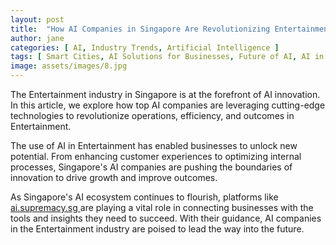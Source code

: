 ```yaml
---
layout: post
title:  "How AI Companies in Singapore Are Revolutionizing Entertainment"
author: jane
categories: [ AI, Industry Trends, Artificial Intelligence ]
tags: [ Smart Cities, AI Solutions for Businesses, Future of AI, AI in Technology ]
image: assets/images/8.jpg
---
```


The Entertainment industry in Singapore is at the forefront of AI innovation. In this article, we explore how top AI companies are leveraging cutting-edge technologies to revolutionize operations, efficiency, and outcomes in Entertainment.

The use of AI in Entertainment has enabled businesses to unlock new potential. From enhancing customer experiences to optimizing internal processes, Singapore's AI companies are pushing the boundaries of innovation to drive growth and improve outcomes.

As Singapore's AI ecosystem continues to flourish, platforms like <a href="https://ai.supremacy.sg" target="_blank"> ai.supremacy.sg </a> are playing a vital role in connecting businesses with the tools and insights they need to succeed. With their guidance, AI companies in the Entertainment industry are poised to lead the way into the future.
